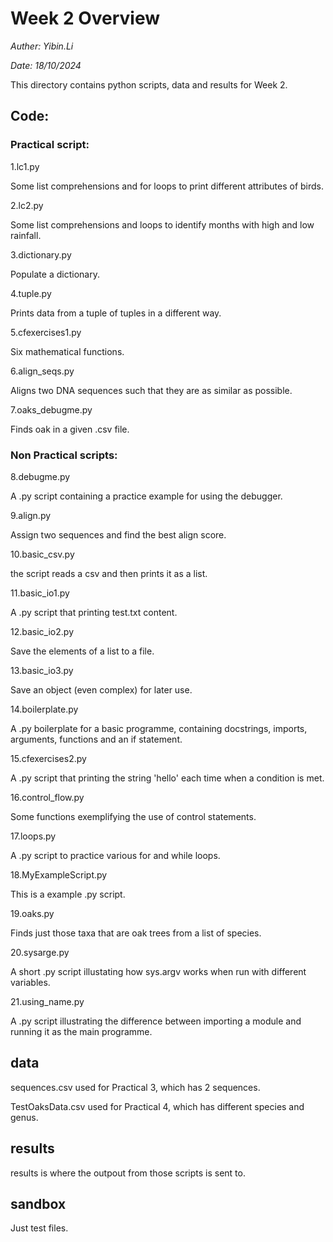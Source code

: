 # Week 2 Overview

*Auther: Yibin.Li*

*Date: 18/10/2024*

This directory contains python scripts, data and results for Week 2.

## Code:

### Practical script:

1.lc1.py

Some list comprehensions and for loops to print different attributes of birds.

2.lc2.py

Some list comprehensions and loops to identify months with high and low rainfall.

3.dictionary.py

Populate a dictionary. 

4.tuple.py

Prints data from a tuple of tuples in a different way.

5.cfexercises1.py

Six mathematical functions.

6.align_seqs.py 

Aligns two DNA sequences such that they are as similar as possible.

7.oaks_debugme.py

Finds oak in a given .csv file.


### Non Practical scripts:

8.debugme.py 

A .py script containing a practice example for using the debugger.

9.align.py

Assign two sequences and find the best align score.

10.basic_csv.py

the script reads a csv and then prints it as a list.

11.basic_io1.py

A .py script that printing test.txt content.

12.basic_io2.py

Save the elements of a list to a file.

13.basic_io3.py

Save an object (even complex) for later use.

14.boilerplate.py

A .py boilerplate for a basic programme, containing docstrings, imports, arguments, functions and an if statement.

15.cfexercises2.py

A .py script that printing the string 'hello' each time when a condition is met.

16.control_flow.py

Some functions exemplifying the use of control statements.

17.loops.py

A .py script to practice various for and while loops.

18.MyExampleScript.py

This is a example .py script.

19.oaks.py

Finds just those taxa that are oak trees from a list of species.

20.sysarge.py

A short .py script illustating how sys.argv works when run with different variables.

21.using_name.py

A .py script illustrating the difference between importing a module and running it as the main programme.


## data

sequences.csv used for Practical 3, which has 2 sequences.

TestOaksData.csv used for Practical 4, which has different species and genus.


## results

results is where the outpout from those scripts is sent to.


## sandbox

Just test files.
